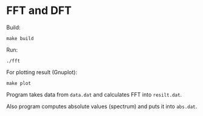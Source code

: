 # FFT and DFT

Build:

```
make build
```

Run:

```
./fft
```

For plotting result (Gnuplot):

```
make plot
```

Program takes data from `data.dat` and calculates FFT into `resilt.dat`.

Also program computes absolute values (spectrum) and puts it into `abs.dat`.
